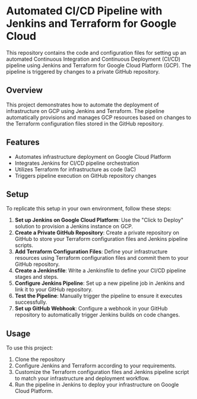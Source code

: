 # Automated CI/CD Pipeline with Jenkins and Terraform for Google Cloud

This repository contains the code and configuration files for setting up an automated Continuous Integration and Continuous Deployment (CI/CD) pipeline using Jenkins and Terraform for Google Cloud Platform (GCP). The pipeline is triggered by changes to a private GitHub repository.

## Overview

This project demonstrates how to automate the deployment of infrastructure on GCP using Jenkins and Terraform. The pipeline automatically provisions and manages GCP resources based on changes to the Terraform configuration files stored in the GitHub repository.


## Features

- Automates infrastructure deployment on Google Cloud Platform
- Integrates Jenkins for CI/CD pipeline orchestration
- Utilizes Terraform for infrastructure as code (IaC)
- Triggers pipeline execution on GitHub repository changes

## Setup

To replicate this setup in your own environment, follow these steps:

1. **Set up Jenkins on Google Cloud Platform**: Use the "Click to Deploy" solution to provision a Jenkins instance on GCP.
2. **Create a Private GitHub Repository**: Create a private repository on GitHub to store your Terraform configuration files and Jenkins pipeline scripts.
3. **Add Terraform Configuration Files**: Define your infrastructure resources using Terraform configuration files and commit them to your GitHub repository.
4. **Create a Jenkinsfile**: Write a Jenkinsfile to define your CI/CD pipeline stages and steps.
5. **Configure Jenkins Pipeline**: Set up a new pipeline job in Jenkins and link it to your GitHub repository.
6. **Test the Pipeline**: Manually trigger the pipeline to ensure it executes successfully.
7. **Set up GitHub Webhook**: Configure a webhook in your GitHub repository to automatically trigger Jenkins builds on code changes.

## Usage

To use this project:

1. Clone the repository
2. Configure Jenkins and Terraform according to your requirements.
3. Customize the Terraform configuration files and Jenkins pipeline script to match your infrastructure and deployment workflow.
4. Run the pipeline in Jenkins to deploy your infrastructure on Google Cloud Platform.



